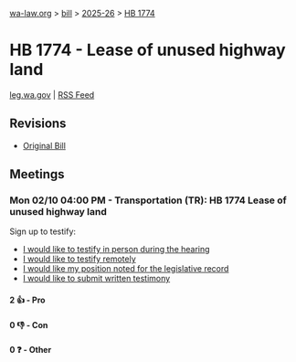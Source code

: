 [wa-law.org](/) > [bill](/bill/) > [2025-26](/bill/2025-26/) > [HB 1774](/bill/2025-26/hb/1774/)

# HB 1774 - Lease of unused highway land
[leg.wa.gov](https://app.leg.wa.gov/billsummary?BillNumber=1774&Year=2025&Initiative=false) | [RSS Feed](./rss.xml)

## Revisions
* [Original Bill](1/)

## Meetings
### Mon 02/10 04:00 PM - Transportation (TR): HB 1774 Lease of unused highway land
Sign up to testify:
* [I would like to testify in person during the hearing](https://app.leg.wa.gov/csi/Testifier/Add?chamber=House&mId=32707&aId=163323&caId=25659&tId=1)
* [I would like to testify remotely](https://app.leg.wa.gov/csi/Testifier/Add?chamber=House&mId=32707&aId=163323&caId=25659&tId=2)
* [I would like my position noted for the legislative record](https://app.leg.wa.gov/csi/Testifier/Add?chamber=House&mId=32707&aId=163323&caId=25659&tId=3)
* [I would like to submit written testimony](https://app.leg.wa.gov/csi/Testifier/Add?chamber=House&mId=32707&aId=163323&caId=25659&tId=4)

#### 2 👍 - Pro

#### 0 👎 - Con

#### 0 ❓ - Other
